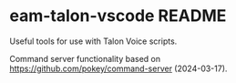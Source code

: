# eam-talon-vscode README

Useful tools for use with Talon Voice scripts.

Command server functionality based on https://github.com/pokey/command-server (2024-03-17).
